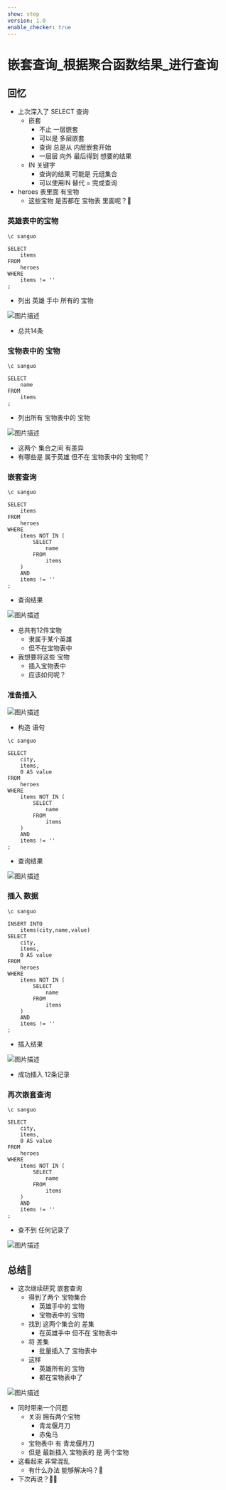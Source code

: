 ```yaml
---
show: step
version: 1.0
enable_checker: true
---
```


#  嵌套查询_根据聚合函数结果_进行查询
 

##  回忆

- 上次深入了 SELECT 查询
	- 嵌套
		- 不止 一层嵌套
		- 可以是 多层嵌套
		- 查询 总是从 内层嵌套开始
		- 一层层 向外 最后得到 想要的结果
	- IN 关键字 
		- 查询的结果 可能是 元组集合
		- 可以使用IN 替代 = 完成查询
- heroes 表里面 有宝物
	- 这些宝物 是否都在 宝物表 里面呢？🤔

### 英雄表中的宝物

```
\c sanguo

SELECT
    items
FROM
	heroes
WHERE
	items != ''
;
```

-  列出 英雄 手中 所有的 宝物

![图片描述](https://doc.shiyanlou.com/courses/uid1190679-20230825-1692962186171)

- 总共14条

### 宝物表中的 宝物

```
\c sanguo

SELECT
    name
FROM
	items
;
```

- 列出所有 宝物表中的 宝物

![图片描述](https://doc.shiyanlou.com/courses/uid1190679-20230825-1692962316882)

- 这两个 集合之间 有差异
- 有哪些是 属于英雄 但不在 宝物表中的 宝物呢？

### 嵌套查询

```
\c sanguo

SELECT
    items
FROM
	heroes
WHERE
	items NOT IN (
		SELECT
			name
		FROM
			items
	)
	AND
	items != ''
;
```

- 查询结果

![图片描述](https://doc.shiyanlou.com/courses/uid1190679-20230825-1692962851754)

- 总共有12件宝物
	- 隶属于某个英雄
	- 但不在宝物表中
- 我想要将这些 宝物
	- 插入宝物表中
	- 应该如何呢？

### 准备插入

![图片描述](https://doc.shiyanlou.com/courses/uid1190679-20230825-1692963113886)

- 构造 语句

```
\c sanguo

SELECT
	city,
    items,
	0 AS value
FROM
	heroes
WHERE
	items NOT IN (
		SELECT
			name
		FROM
			items
	)
	AND
	items != ''
;
```

- 查询结果

![图片描述](https://doc.shiyanlou.com/courses/uid1190679-20230825-1692963163070)

### 插入 数据

```
\c sanguo

INSERT INTO
	items(city,name,value)
SELECT
	city,
	items,
	0 AS value
FROM
	heroes
WHERE
	items NOT IN (
		SELECT
			name
		FROM
			items
	)
	AND
	items != ''
;
```

- 插入结果

![图片描述](https://doc.shiyanlou.com/courses/uid1190679-20230825-1692963312200)

- 成功插入 12条记录

### 再次嵌套查询

```
\c sanguo

SELECT
	city,
	items,
	0 AS value
FROM
	heroes
WHERE
	items NOT IN (
		SELECT
			name
		FROM
			items
	)
	AND
	items != ''
;
```

- 查不到 任何记录了

![图片描述](https://doc.shiyanlou.com/courses/uid1190679-20230825-1692963385709)

## 总结🤔

- 这次继续研究 嵌套查询
	- 得到了两个 宝物集合
		- 英雄手中的 宝物
		- 宝物表中的 宝物
	- 找到 这两个集合的 差集
		- 在英雄手中 但不在 宝物表中
	- 将 差集 
		- 批量插入了 宝物表中	
	- 这样 
		- 英雄所有的 宝物
		- 都在宝物表中了

![图片描述](https://doc.shiyanlou.com/courses/uid1190679-20230825-1692968214864)

- 同时带来一个问题
	- 关羽 拥有两个宝物 
		- 青龙偃月刀
		- 赤兔马
	- 宝物表中 有 青龙偃月刀
	- 但是 最新插入 宝物表的 是 两个宝物
- 这看起来 非常混乱 
	- 有什么办法 能够解决吗？🤔
- 下次再说？👋🏻
